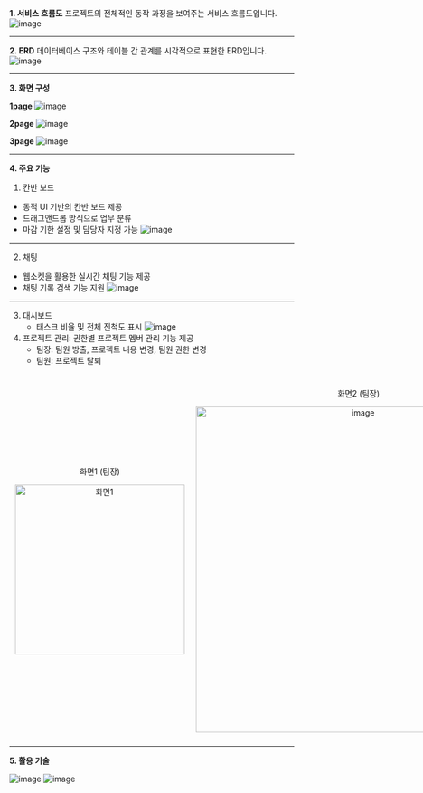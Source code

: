 
**1. 서비스 흐름도**
프로젝트의 전체적인 동작 과정을 보여주는 서비스 흐름도입니다.
![image](https://github.com/user-attachments/assets/fc2cdfd7-b53a-45ba-ad32-512a287415ea)

---
**2. ERD**
데이터베이스 구조와 테이블 간 관계를 시각적으로 표현한 ERD입니다.
![image](https://github.com/user-attachments/assets/8f73f7fa-d555-45d4-85cc-a10a379daa31)

---

**3. 화면 구성**

**1page**
![image](https://github.com/user-attachments/assets/a569c508-5e97-4cb3-bc4c-de7c8611d331)

**2page**
![image](https://github.com/user-attachments/assets/15ee8dad-6d41-467c-bc1d-8e9b6ae40d13)

**3page**
![image](https://github.com/user-attachments/assets/361163ef-29d3-4cef-9e88-f9343daa3e53)


---
**4. 주요 기능**
1. 칸반 보드
- 동적 UI 기반의 칸반 보드 제공
- 드래그앤드롭 방식으로 업무 분류
- 마감 기한 설정 및 담당자 지정 가능
   ![image](https://github.com/user-attachments/assets/e74a9384-8feb-4d1a-b2b6-63c432a06dbc)
---
2. 채팅
- 웹소켓을 활용한 실시간 채팅 기능 제공
- 채팅 기록 검색 기능 지원
   ![image](https://github.com/user-attachments/assets/abd3e1b5-d345-439a-a528-47848e156c2c)
---
3. 대시보드
   - 태스크 비율 및 전체 진척도 표시
   ![image](https://github.com/user-attachments/assets/7ca9274e-88f4-4b4e-b172-72b22445f345)
4. 프로젝트 관리: 권한별 프로젝트 멤버 관리 기능 제공
   - 팀장: 팀원 방출, 프로젝트 내용 변경, 팀원 권한 변경
   - 팀원: 프로젝트 탈퇴

<div style="display: flex; justify-content: space-between; align-items: center;">
  <div style="text-align: center; margin: 10px;">
    <p>화면1 (팀장)</p>
    <img src="https://github.com/user-attachments/assets/5f19d51d-b184-46f4-afb6-f67255aa29a5" alt="화면1" width="300">
  </div>
  <div style="text-align: center; margin: 10px;">
    <p>화면2 (팀장)</p>
    <img width="576" alt="image" src="https://github.com/user-attachments/assets/3273d940-c917-489b-95e4-35a38833370d" />

  </div>
  <div style="text-align: center; margin: 10px;">
    <p>화면3 (팀원)</p>
    <img src="https://github.com/user-attachments/assets/db8172f9-96ed-4ba5-a954-75055ed0825b" alt="화면3" width="300">

  </div>
</div>

---
**5. 활용 기술**

![image](https://github.com/user-attachments/assets/a4492164-a2c7-4349-8b4d-af64c5c2bedb)
![image](https://github.com/user-attachments/assets/7871b844-033f-4342-aeda-d4500e8480c2)
